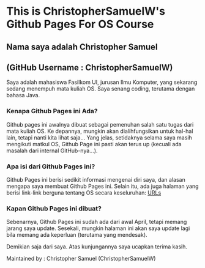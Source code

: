 # This is ChristopherSamuelW's Github Pages For OS Course

## Nama saya adalah Christopher Samuel 
## (GitHub Username : ChristopherSamuelW)
Saya adalah mahasiswa Fasilkom UI, jurusan Ilmu Komputer, yang sekarang sedang menempuh mata kuliah OS.
Saya senang coding, terutama dengan bahasa Java.

### Kenapa Github Pages ini Ada?
Github pages ini awalnya dibuat sebagai pemenuhan salah satu tugas dari mata kuliah OS. Ke depannya, mungkin
akan dialihfungsikan untuk hal-hal lain, tetapi nanti kita lihat saja...
Yang jelas, setidaknya selama saya masih mengikuti matkul OS, Github Page ini pasti akan terus up (kecuali ada
masalah dari internal GitHub-nya...).

### Apa isi dari Github Pages ini?
Github Pages ini berisi sedikit informasi mengenai diri saya, dan alasan mengapa saya membuat Github Pages ini.
Selain itu, ada juga halaman yang berisi link-link berguna tentang OS secara keseluruhan: [URLs](URLs/)

### Kapan Github Pages ini dibuat?
Sebenarnya, Github Pages ini sudah ada dari awal April, tetapi memang jarang saya update. Sesekali, mungkin halaman
ini akan saya update lagi bila memang ada keperluan (terutama yang mendesak).

Demikian saja dari saya. Atas kunjungannya saya ucapkan terima kasih.

Maintained by : Christopher Samuel (ChristopherSamuelW)
